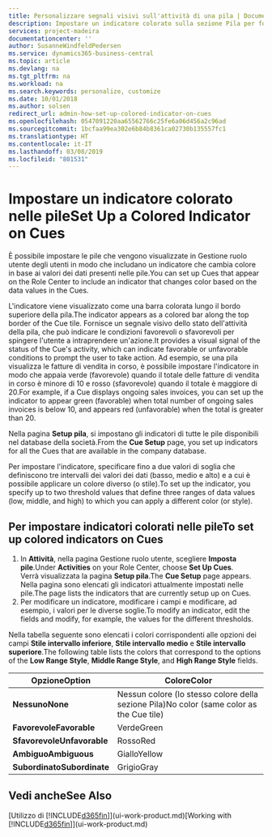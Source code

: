 ```yaml
---
title: Personalizzare segnali visivi sull'attività di una pila | Documenti Microsoft
description: Impostare un indicatore colorato sulla sezione Pila per fornire un segnale visivo per personalizzato per l'attività di una pila.
services: project-madeira
documentationcenter: ''
author: SusanneWindfeldPedersen
ms.service: dynamics365-business-central
ms.topic: article
ms.devlang: na
ms.tgt_pltfrm: na
ms.workload: na
ms.search.keywords: personalize, customize
ms.date: 10/01/2018
ms.author: solsen
redirect_url: admin-how-set-up-colored-indicator-on-cues
ms.openlocfilehash: 0547091220aa65562766c25fe6a06d456a2c96ad
ms.sourcegitcommit: 1bcfaa99ea302e6b84b8361ca02730b135557fc1
ms.translationtype: HT
ms.contentlocale: it-IT
ms.lasthandoff: 03/08/2019
ms.locfileid: "801531"
---
```

# <a name="set-up-a-colored-indicator-on-cues"></a><span data-ttu-id="4a454-103">Impostare un indicatore colorato nelle pile</span><span class="sxs-lookup"><span data-stu-id="4a454-103">Set Up a Colored Indicator on Cues</span></span>
<span data-ttu-id="4a454-104">È possibile impostare le pile che vengono visualizzate in Gestione ruolo utente degli utenti in modo che includano un indicatore che cambia colore in base ai valori dei dati presenti nelle pile.</span><span class="sxs-lookup"><span data-stu-id="4a454-104">You can set up Cues that appear on the Role Center to include an indicator that changes color based on the data values in the Cues.</span></span>

<span data-ttu-id="4a454-105">L'indicatore viene visualizzato come una barra colorata lungo il bordo superiore della pila.</span><span class="sxs-lookup"><span data-stu-id="4a454-105">The indicator appears as a colored bar along the top border of the Cue tile.</span></span> <span data-ttu-id="4a454-106">Fornisce un segnale visivo dello stato dell'attività della pila, che può indicare le condizioni favorevoli o sfavorevoli per spingere l'utente a intraprendere un'azione.</span><span class="sxs-lookup"><span data-stu-id="4a454-106">It provides a visual signal of the status of the Cue's activity, which can indicate favorable or unfavorable conditions to prompt the user to take action.</span></span> <span data-ttu-id="4a454-107">Ad esempio, se una pila visualizza le fatture di vendita in corso, è possibile impostare l'indicatore in modo che appaia verde (favorevole) quando il totale delle fatture di vendita in corso è minore di 10 e rosso (sfavorevole) quando il totale è maggiore di 20.</span><span class="sxs-lookup"><span data-stu-id="4a454-107">For example, if a Cue displays ongoing sales invoices, you can set up the indicator to appear green (favorable) when total number of ongoing sales invoices is below 10, and appears red (unfavorable) when the total is greater than 20.</span></span>

<span data-ttu-id="4a454-108">Nella pagina **Setup pila**, si impostano gli indicatori di tutte le pile disponibili nel database della società.</span><span class="sxs-lookup"><span data-stu-id="4a454-108">From the **Cue Setup** page, you set up indicators for all the Cues that are available in the company database.</span></span>

<span data-ttu-id="4a454-109">Per impostare l'indicatore, specificare fino a due valori di soglia che definiscono tre intervalli dei valori dei dati (basso, medio e alto) e a cui è possibile applicare un colore diverso (o stile).</span><span class="sxs-lookup"><span data-stu-id="4a454-109">To set up the indicator, you specify up to two threshold values that define three ranges of data values (low, middle, and high) to which you can apply a different color (or style).</span></span>

## <a name="to-set-up-colored-indicators-on-cues"></a><span data-ttu-id="4a454-110">Per impostare indicatori colorati nelle pile</span><span class="sxs-lookup"><span data-stu-id="4a454-110">To set up colored indicators on Cues</span></span>
1. <span data-ttu-id="4a454-111">In **Attività**, nella pagina Gestione ruolo utente, scegliere **Imposta pile**.</span><span class="sxs-lookup"><span data-stu-id="4a454-111">Under **Activities** on your Role Center, choose **Set Up Cues**.</span></span>  
   <span data-ttu-id="4a454-112">Verrà visualizzata la pagina **Setup pila**.</span><span class="sxs-lookup"><span data-stu-id="4a454-112">The **Cue Setup** page appears.</span></span> <span data-ttu-id="4a454-113">Nella pagina sono elencati gli indicatori attualmente impostati nelle pile.</span><span class="sxs-lookup"><span data-stu-id="4a454-113">The page lists the indicators that are currently setup up on Cues.</span></span>
2. <span data-ttu-id="4a454-114">Per modificare un indicatore, modificare i campi e modificare, ad esempio, i valori per le diverse soglie.</span><span class="sxs-lookup"><span data-stu-id="4a454-114">To modify an indicator, edit the fields and modify, for example, the values for the different thresholds.</span></span>  

<span data-ttu-id="4a454-115">Nella tabella seguente sono elencati i colori corrispondenti alle opzioni dei campi **Stile intervallo inferiore**, **Stile intervallo medio** e **Stile intervallo superiore**.</span><span class="sxs-lookup"><span data-stu-id="4a454-115">The following table lists the colors that correspond to the options of the **Low Range Style**, **Middle Range Style**, and **High Range Style** fields.</span></span>

| <span data-ttu-id="4a454-116">Opzione</span><span class="sxs-lookup"><span data-stu-id="4a454-116">Option</span></span> | <span data-ttu-id="4a454-117">Colore</span><span class="sxs-lookup"><span data-stu-id="4a454-117">Color</span></span> |
| --- | --- |
| <span data-ttu-id="4a454-118">**Nessuno**</span><span class="sxs-lookup"><span data-stu-id="4a454-118">**None**</span></span> |<span data-ttu-id="4a454-119">Nessun colore (lo stesso colore della sezione Pila)</span><span class="sxs-lookup"><span data-stu-id="4a454-119">No color (same color as the Cue tile)</span></span>|
| <span data-ttu-id="4a454-120">**Favorevole**</span><span class="sxs-lookup"><span data-stu-id="4a454-120">**Favorable**</span></span> |<span data-ttu-id="4a454-121">Verde</span><span class="sxs-lookup"><span data-stu-id="4a454-121">Green</span></span> |
| <span data-ttu-id="4a454-122">**Sfavorevole**</span><span class="sxs-lookup"><span data-stu-id="4a454-122">**Unfavorable**</span></span> |<span data-ttu-id="4a454-123">Rosso</span><span class="sxs-lookup"><span data-stu-id="4a454-123">Red</span></span> |
| <span data-ttu-id="4a454-124">**Ambiguo**</span><span class="sxs-lookup"><span data-stu-id="4a454-124">**Ambiguous**</span></span> |<span data-ttu-id="4a454-125">Giallo</span><span class="sxs-lookup"><span data-stu-id="4a454-125">Yellow</span></span> |
| <span data-ttu-id="4a454-126">**Subordinato**</span><span class="sxs-lookup"><span data-stu-id="4a454-126">**Subordinate**</span></span> |<span data-ttu-id="4a454-127">Grigio</span><span class="sxs-lookup"><span data-stu-id="4a454-127">Gray</span></span> |

## <a name="see-also"></a><span data-ttu-id="4a454-128">Vedi anche</span><span class="sxs-lookup"><span data-stu-id="4a454-128">See Also</span></span>
<span data-ttu-id="4a454-129">[Utilizzo di [!INCLUDE[d365fin](includes/d365fin_md.md)]](ui-work-product.md)</span><span class="sxs-lookup"><span data-stu-id="4a454-129">[Working with [!INCLUDE[d365fin](includes/d365fin_md.md)]](ui-work-product.md)</span></span>
